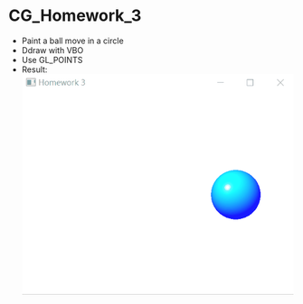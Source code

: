 # CG_Homework_3
- Paint a ball move in a circle
- Ddraw with VBO
- Use GL_POINTS
- Result:  
![](doc/1.gif)